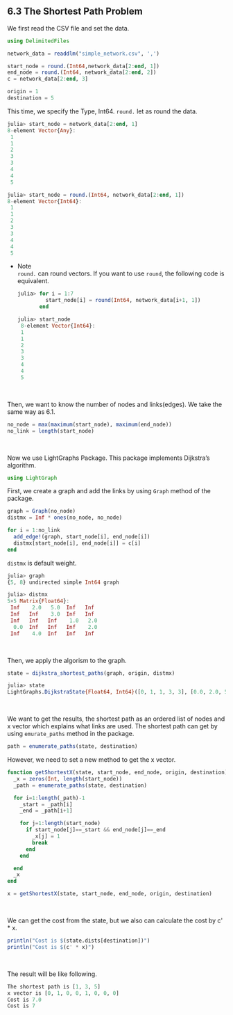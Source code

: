 ## 6.3 The Shortest Path Problem  
We first read the CSV file and set the data.  
```julia
using DelimitedFiles

network_data = readdlm("simple_network.csv", ',')

start_node = round.(Int64,network_data[2:end, 1])
end_node = round.(Int64, network_data[2:end, 2])
c = network_data[2:end, 3]

origin = 1
destination = 5
```

This time, we specify the Type, Int64. ```round.``` let as round the data.  
```julia
julia> start_node = network_data[2:end, 1]
8-element Vector{Any}:
 1
 1
 2
 3
 3
 4
 4
 5
```
```julia
julia> start_node = round.(Int64, network_data[2:end, 1])
8-element Vector{Int64}:
 1
 1
 2
 3
 3
 4
 4
 5
```
- Note  
  ```round.``` can round vectors. If you want to use ```round```, the following code is equivalent.  
  ```julia
  julia> for i = 1:7
           start_node[i] = round(Int64, network_data[i+1, 1])
         end
  
  julia> start_node
   8-element Vector{Int64}:
   1
   1
   2
   3
   3
   4
   4
   5
  ```
<br>

Then, we want to know the number of nodes and links(edges). We take the same way as 6.1.  
```julia
no_node = max(maximum(start_node), maximum(end_node))
no_link = length(start_node)
```
<br>

Now we use LightGraphs Package. This package implements Dijkstra’s algorithm.  
```julia
using LightGraph
```
First, we create a graph and add the links by using ```Graph``` method of the package.  
```julia
graph = Graph(no_node)
distmx = Inf * ones(no_node, no_node)

for i = 1:no_link
  add_edge!(graph, start_node[i], end_node[i])
  distmx[start_node[i], end_node[i]] = c[i]
end
```
```distmx``` is default weight.  
```julia
julia> graph
{5, 8} undirected simple Int64 graph

julia> distmx
5×5 Matrix{Float64}:
 Inf    2.0   5.0  Inf   Inf
 Inf   Inf    3.0  Inf   Inf
 Inf   Inf   Inf    1.0   2.0
  0.0  Inf   Inf   Inf    2.0
 Inf    4.0  Inf   Inf   Inf
```
<br>

Then, we apply the algorism to the graph.  
```julia
state = dijkstra_shortest_paths(graph, origin, distmx)
```
```julia
julia> state
LightGraphs.DijkstraState{Float64, Int64}([0, 1, 1, 3, 3], [0.0, 2.0, 5.0, 6.0, 7.0], [Int64[], Int64[], Int64[], Int64[], Int64[]], [1.0, 1.0, 2.0, 2.0, 2.0], Int64[])
```
<br>

We want to get the results, the shortest path as an ordered list of nodes and x vector which explains what links are used. The shortest path can get by using ```emurate_paths``` method in the package.  
```julia
path = enumerate_paths(state, destination)
```
However, we need to set a new method to get the x vector.  
```julia
function getShortestX(state, start_node, end_node, origin, destination)
  _x = zeros(Int, length(start_node))
  _path = enumerate_paths(state, destination)

  for i=1:length(_path)-1
    _start = _path[i]
    _end = _path[i+1]

    for j=1:length(start_node)
      if start_node[j]==_start && end_node[j]==_end
        _x[j] = 1
        break
      end
    end

  end
  _x
end
```
```julia
x = getShortestX(state, start_node, end_node, origin, destination)
```
<br>

We can get the cost from the state, but we also can calculate the cost by c' * x.  
```julia
println("Cost is $(state.dists[destination])")
println("Cost is $(c' * x)")
```
<br>

The result will be like following.  
```julia
The shortest path is [1, 3, 5]
x vector is [0, 1, 0, 0, 1, 0, 0, 0]
Cost is 7.0
Cost is 7
```
